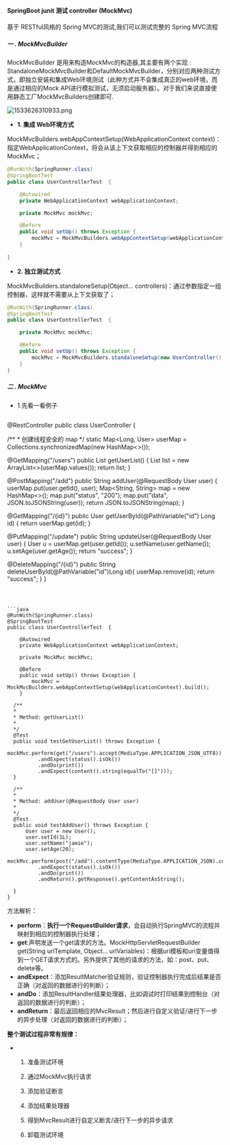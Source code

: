#### SpringBoot junit 测试 controller (MockMvc)

 基于 RESTful风格的 Spring MVC的测试,我们可以测试完整的 Spring MVC流程

##### 一 .  MockMvcBuilder

MockMvcBuilder 是用来构造MockMvc的构造器,其主要有两个实现 : StandaloneMockMvcBuilder和DefaultMockMvcBuilder，分别对应两种测试方式，即独立安装和集成Web环境测试（此种方式并不会集成真正的web环境，而是通过相应的Mock API进行模拟测试，无须启动服务器）。对于我们来说直接使用静态工厂MockMvcBuilders创建即可.

![1533626310933.png](E://jamie.li_work//markdown_notes//SpringBoot_Notes//1533626310933.png)

- **1. 集成 Web环境方式**

MockMvcBuilders.webAppContextSetup(WebApplicationContext context)：指定WebApplicationContext，将会从该上下文获取相应的控制器并得到相应的MockMvc；

```java
@RunWith(SpringRunner.class)
@SpringBootTest
public class UserControllerTest  {

    @Autowired
    private WebApplicationContext webApplicationContext;

    private MockMvc mockMvc;

    @Before
    public void setUp() throws Exception {
        mockMvc = MockMvcBuilders.webAppContextSetup(webApplicationContext).build();
    } 
    
}
```

- **2. 独立测试方式**

MockMvcBuilders.standaloneSetup(Object... controllers)：通过参数指定一组控制器，这样就不需要从上下文获取了；

```java
@RunWith(SpringRunner.class)
@SpringBootTest
public class UserControllerTest  {

    private MockMvc mockMvc;

    @Before
    public void setUp() throws Exception {
        mockMvc = MockMvcBuilders.standaloneSetup(new UserController()).build();
    } 
}    
```

##### 二 . MockMvc

- 1.先看一看例子

  ```java
@RestController
public class UserController {

   /**
    * 创建线程安全的 map
    */
   static Map<Long, User> userMap = Collections.synchronizedMap(new HashMap<>());

   @GetMapping("/users")
   public List<User> getUserList() {
      List<User> list = new ArrayList<>(userMap.values());
      return list;
   }

   @PostMapping("/add")
   public String addUser(@RequestBody User user) {
      userMap.put(user.getId(), user);
      Map<String, String> map = new HashMap<>();
      map.put("status", "200");
      map.put("data", JSON.toJSONString(user));
      return JSON.toJSONString(map);
   }

   @GetMapping("/{id}")
   public User getUserById(@PathVariable("id") Long id) {
      return userMap.get(id);
   }

   @PutMapping("/update")
   public String updateUser(@RequestBody User user) {
      User u = userMap.get(user.getId());
      u.setName(user.getName());
      u.setAge(user.getAge());
      return "success";
   }

   @DeleteMapping("/{id}")
   public String deleteUserById(@PathVariable("id")Long id){
      userMap.remove(id);
      return "success";
   }
}
  ```



```java
  @RunWith(SpringRunner.class)
  @SpringBootTest
  public class UserControllerTest  {

      @Autowired
      private WebApplicationContext webApplicationContext;

      private MockMvc mockMvc;

      @Before
      public void setUp() throws Exception {
          mockMvc = MockMvcBuilders.webAppContextSetup(webApplicationContext).build();
      } 
      
    /** 
    * 
    * Method: getUserList() 
    * 
    */ 
    @Test
    public void testGetUserList() throws Exception {
        mockMvc.perform(get("/users").accept(MediaType.APPLICATION_JSON_UTF8))
            .andExpect(status().isOk())
            .andDo(print())
            .andExpect(content().string(equalTo("[]")));
    }
      
    /** 
    * 
    * Method: addUser(@RequestBody User user) 
    * 
    */ 
    @Test
    public void testAddUser() throws Exception {
        User user = new User();
        user.setId(1L);
        user.setName("jamie");
        user.setAge(20);
                                        mockMvc.perform(post("/add").contentType(MediaType.APPLICATION_JSON).content(JSON.toJSONString(user)))
            .andExpect(status().isOk())
			.andDo(print())
			.andReturn().getResponse().getContentAsString();

    } 
}      
```



方法解析：

- **perform**：**执行一个RequestBuilder请求**，会自动执行SpringMVC的流程并映射到相应的控制器执行处理；
- **get**:声明发送一个get请求的方法。MockHttpServletRequestBuilder get(String urlTemplate, Object... urlVariables)：根据uri模板和uri变量值得到一个GET请求方式的。另外提供了其他的请求的方法，如：post、put、delete等。
- **andExpect**：添加ResultMatcher验证规则，验证控制器执行完成后结果是否正确（对返回的数据进行的判断）；
- **andDo**：添加ResultHandler结果处理器，比如调试时打印结果到控制台（对返回的数据进行的判断）；
- **andReturn**：最后返回相应的MvcResult；然后进行自定义验证/进行下一步的异步处理（对返回的数据进行的判断）；

**整个测试过程非常有规律：**

- 1. 准备测试环境

  2. 通过MockMvc执行请求

  3. 添加验证断言

  4. 添加结果处理器

  5. 得到MvcResult进行自定义断言/进行下一步的异步请求

  6.  卸载测试环境

     ​